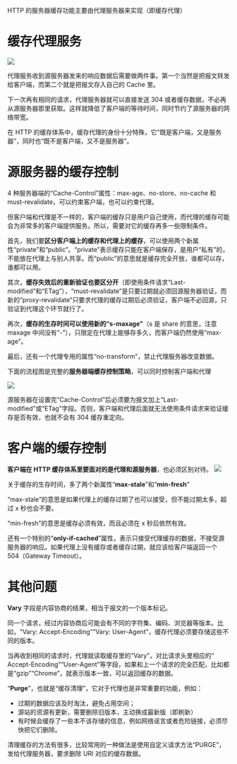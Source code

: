 HTTP 的服务器缓存功能主要由代理服务器来实现（即缓存代理）
# 缓存代理服务
![](https://static001.geekbang.org/resource/image/5e/c2/5e8d10b5758685850aeed2a473a6cdc2.png)

代理服务收到源服务器发来的响应数据后需要做两件事。第一个当然是把报文转发给客户端，而第二个就是把报文存入自己的 Cache 里。

下一次再有相同的请求，代理服务器就可以直接发送 304 或者缓存数据，不必再从源服务器那里获取。这样就降低了客户端的等待时间，同时节约了源服务器的网络带宽。

在 HTTP 的缓存体系中，缓存代理的身份十分特殊，它“既是客户端，又是服务器”，同时也“既不是客户端，又不是服务器”。

# 源服务器的缓存控制
4 种服务器端的“Cache-Control”属性：max-age、no-store、no-cache 和 must-revalidate，可以约束客户端，也可以约束代理。

但客户端和代理是不一样的，客户端的缓存只是用户自己使用，而代理的缓存可能会为非常多的客户端提供服务。所以，需要对它的缓存再多一些限制条件。

首先，我们要**区分客户端上的缓存和代理上的缓存**，可以使用两个新属性“private”和“public”。“private”表示缓存只能在客户端保存，是用户“私有”的，不能放在代理上与别人共享。而“public”的意思就是缓存完全开放，谁都可以存，谁都可以用。

其次，**缓存失效后的重新验证也要区分开**（即使用条件请求“Last-modified”和“ETag”），“must-revalidate”是只要过期就必须回源服务器验证，而新的“proxy-revalidate”只要求代理的缓存过期后必须验证，客户端不必回源，只验证到代理这个环节就行了。

再次，**缓存的生存时间可以使用新的“s-maxage”**（s 是 share 的意思，注意 maxage 中间没有“-”），只限定在代理上能够存多久，而客户端仍然使用“max-age”。

最后，还有一个代理专用的属性“no-transform”，禁止代理服务器改变数据。

下面的流程图是完整的**服务器端缓存控制策略**，可以同时控制客户端和代理

![](https://static001.geekbang.org/resource/image/09/35/09266657fa61d0d1a720ae3360fe9535.png)

源服务器在设置完“Cache-Control”后必须要为报文加上“Last-modified”或“ETag”字段。否则，客户端和代理后面就无法使用条件请求来验证缓存是否有效，也就不会有 304 缓存重定向。

# 客户端的缓存控制
**客户端在 HTTP 缓存体系里要面对的是代理和源服务器**，也必须区别对待。
![](https://static001.geekbang.org/resource/image/47/92/47c1a69c800439e478c7a4ed40b8b992.png)

关于缓存的生存时间，多了两个新属性“**max-stale**”和“**min-fresh**”

“max-stale”的意思是如果代理上的缓存过期了也可以接受，但不能过期太多，超过 x 秒也会不要。

“min-fresh”的意思是缓存必须有效，而且必须在 x 秒后依然有效。

还有一个特别的“**only-if-cached**”属性，表示只接受代理缓存的数据，不接受源服务器的响应。如果代理上没有缓存或者缓存过期，就应该给客户端返回一个 504（Gateway Timeout）。

# 其他问题
 **Vary** 字段是内容协商的结果，相当于报文的一个版本标记。
 
 同一个请求，经过内容协商后可能会有不同的字符集、编码、浏览器等版本。比如，“Vary: Accept-Encoding”“Vary: User-Agent”，缓存代理必须要存储这些不同的版本。
 
 当再收到相同的请求时，代理就读取缓存里的“Vary”，对比请求头里相应的“ Accept-Encoding”“User-Agent”等字段，如果和上一个请求的完全匹配，比如都是“gzip”“Chrome”，就表示版本一致，可以返回缓存的数据。
 
 “**Purge**”，也就是“缓存清理”，它对于代理也是非常重要的功能，例如：
 - 过期的数据应该及时淘汰，避免占用空间；
 - 源站的资源有更新，需要删除旧版本，主动换成最新版（即刷新）
 - 有时候会缓存了一些本不该存储的信息，例如网络谣言或者危险链接，必须尽快把它们删除。
 
清理缓存的方法有很多，比较常用的一种做法是使用自定义请求方法“PURGE”，发给代理服务器，要求删除 URI 对应的缓存数据。
